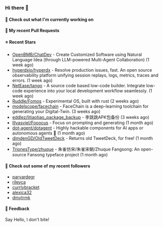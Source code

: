 ### Hi there 👋

#### 👷 Check out what I'm currently working on

#### 🔨 My recent Pull Requests


#### ⭐ Recent Stars

- [OpenBMB/ChatDev](https://github.com/OpenBMB/ChatDev) - Create Customized Software using Natural Language Idea (through LLM-powered Multi-Agent Collaboration) (1 week ago)
- [hyperdxio/hyperdx](https://github.com/hyperdxio/hyperdx) - Resolve production issues, fast. An open source observability platform unifying session replays, logs, metrics, traces and errors. (1 week ago)
- [NetEase/tango](https://github.com/NetEase/tango) - A source code based low-code builder. Integrate low-code experience into your local development workflow seamlessly. (1 week ago)
- [Ruddle/Fomos](https://github.com/Ruddle/Fomos) - Experimental OS, built with rust (2 weeks ago)
- [modelscope/facechain](https://github.com/modelscope/facechain) - FaceChain is a deep-learning toolchain for generating your Digital-Twin. (3 weeks ago)
- [eddlez/litiaotiao_package_backup](https://github.com/eddlez/litiaotiao_package_backup) - 李跳跳APK包备份 (3 weeks ago)
- [lllyasviel/Fooocus](https://github.com/lllyasviel/Fooocus) - Focus on prompting and generating (1 month ago)
- [dot-agent/dotagent](https://github.com/dot-agent/dotagent) - Highly hackable components for AI apps or autonomous agents 🤖  (1 month ago)
- [dimdenGD/OldTweetDeck](https://github.com/dimdenGD/OldTweetDeck) - Returns old TweetDeck, for free! (1 month ago)
- [TrionesType/zhuque](https://github.com/TrionesType/zhuque) - 朱雀仿宋/朱雀宋朝/Zhuque Fangsong: An open-source Fansong typeface project (1 month ago)

#### 👯 Check out some of my recent followers

- [parvardegr](https://github.com/parvardegr)
- [rileyca](https://github.com/rileyca)
- [currlybracket](https://github.com/currlybracket)
- [alexica32](https://github.com/alexica32)
- [dmytrmk](https://github.com/dmytrmk)

#### 💬 Feedback

Say Hello, I don't bite!